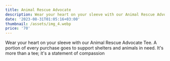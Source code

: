 ```yaml
---
title: Animal Rescue Advocate
description: Wear your heart on your sleeve with our Animal Rescue Advocate Tee.
date: '2023-08-31T01:05:16+03:00'
thumbnail: /assets/img_4.webp
price: '70'
---
```

Wear your heart on your sleeve with our Animal Rescue Advocate Tee. A portion of every purchase goes to support shelters and animals in need. It's more than a tee; it's a statement of compassion

